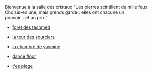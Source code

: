 Bienvenue à la salle des cristaux
"Les pierres scintillent de mille feux. Choisis-en une, mais prends garde : elles ont chacune un pouvoir… et un prix."
 
<ul>
  <li><a href="foretdestechmed.md">foret des techmed</li>      
  </ul>
<ul>
  <li><a href="latourdessorciers.md">la tour des sourciers</li>      
  </ul>
<ul>
  <li><a href="la_chambre_de_yasmine.md">la chambre de yasmine</li>      
  </ul>
  <ul>
  <li><a href="dancefloor.md">dance floor</li>      
  </ul>
  <ul>
  <li><a href="tu_es_piege.md">t'es piege</li>      
  </ul>
